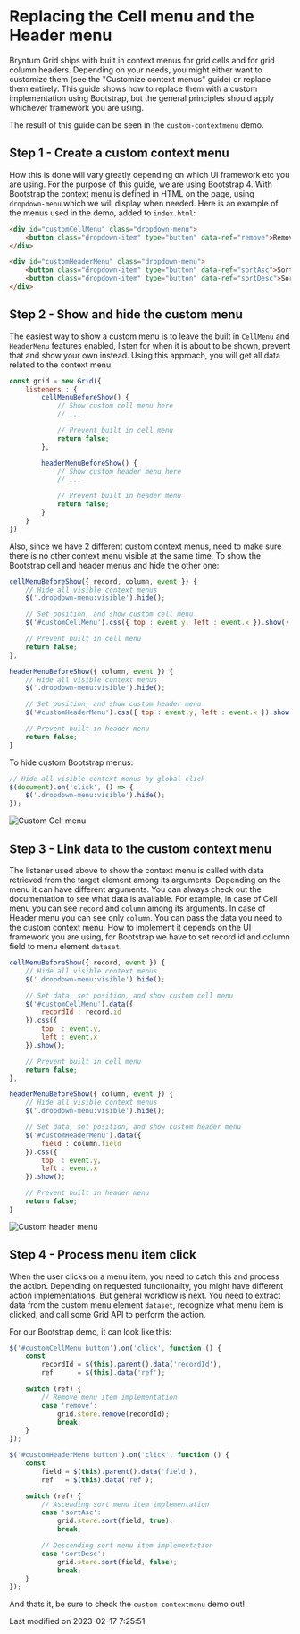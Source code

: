 # Replacing the Cell menu and the Header menu

Bryntum Grid ships with built in context menus for grid cells and for grid column headers. Depending on your needs,
you might either want to customize them (see the "Customize context menus" guide) or replace them entirely.
This guide shows how to replace them with a custom implementation using Bootstrap,
but the general principles should apply whichever framework you are using.

The result of this guide can be seen in the `custom-contextmenu` demo.

## Step 1 - Create a custom context menu

How this is done will vary greatly depending on which UI framework etc you are using. For the purpose of this guide, we
are using Bootstrap 4. With Bootstrap the context menu is defined in HTML on the page, using `dropdown-menu`
which we will display when needed. Here is an example of the menus used in the demo, added to `index.html`:

```html
<div id="customCellMenu" class="dropdown-menu">
	<button class="dropdown-item" type="button" data-ref="remove">Remove</button>
</div>

<div id="customHeaderMenu" class="dropdown-menu">
	<button class="dropdown-item" type="button" data-ref="sortAsc">Sort Asc</button>
	<button class="dropdown-item" type="button" data-ref="sortDesc">Sort Desc</button>
</div>
```

## Step 2 - Show and hide the custom menu

The easiest way to show a custom menu is to leave the built in `CellMenu` and `HeaderMenu` features enabled,
listen for when it is about to be shown, prevent that and show your own instead. Using this approach,
you will get all data related to the context menu.

```javascript
const grid = new Grid({
    listeners : {
        cellMenuBeforeShow() {
            // Show custom cell menu here
            // ...

            // Prevent built in cell menu
            return false;
        },

        headerMenuBeforeShow() {
            // Show custom header menu here
            // ...

            // Prevent built in header menu
            return false;
        }
    }
})
```

Also, since we have 2 different custom context menus, need to make sure there is no other context menu visible at the same time.
To show the Bootstrap cell and header menus and hide the other one:

```javascript
cellMenuBeforeShow({ record, column, event }) {
    // Hide all visible context menus
    $('.dropdown-menu:visible').hide();

    // Set position, and show custom cell menu
    $('#customCellMenu').css({ top : event.y, left : event.x }).show();

    // Prevent built in cell menu
    return false;
},

headerMenuBeforeShow({ column, event }) {
    // Hide all visible context menus
    $('.dropdown-menu:visible').hide();

    // Set position, and show custom header menu
    $('#customHeaderMenu').css({ top : event.y, left : event.x }).show();

    // Prevent built in header menu
    return false;
}
```

To hide custom Bootstrap menus:

```javascript
// Hide all visible context menus by global click
$(document).on('click', () => {
    $('.dropdown-menu:visible').hide();
});
```

<img src="Grid/custom-cell-menu.png" alt="Custom Cell menu"/>

## Step 3 - Link data to the custom context menu

The listener used above to show the context menu is called with data retrieved from the target element among its arguments.
Depending on the menu it can have different arguments. You can always check out the documentation to see what data is available.
For example, in case of Cell menu you can see `record` and `column` among its arguments. In case of Header menu you can see
only `column`. You can pass the data you need to the custom context menu. How to implement it depends on the UI framework
you are using, for Bootstrap we have to set record id and column field to menu element `dataset`.

```javascript
cellMenuBeforeShow({ record, event }) {
    // Hide all visible context menus
    $('.dropdown-menu:visible').hide();

    // Set data, set position, and show custom cell menu
    $('#customCellMenu').data({
        recordId : record.id
    }).css({
        top  : event.y,
        left : event.x
    }).show();

    // Prevent built in cell menu
    return false;
},

headerMenuBeforeShow({ column, event }) {
    // Hide all visible context menus
    $('.dropdown-menu:visible').hide();

    // Set data, set position, and show custom header menu
    $('#customHeaderMenu').data({
        field : column.field
    }).css({
        top  : event.y,
        left : event.x
    }).show();

    // Prevent built in header menu
    return false;
}
```

<img src="Grid/custom-header-menu.png" alt="Custom header menu"/>

## Step 4 - Process menu item click

When the user clicks on a menu item, you need to catch this and process the action. Depending on requested functionality,
you might have different action implementations. But general workflow is next. You need to extract data from the custom
menu element `dataset`, recognize what menu item is clicked, and call some Grid API to perform the action.

For our Bootstrap demo, it can look like this:

```javascript
$('#customCellMenu button').on('click', function () {
    const
        recordId = $(this).parent().data('recordId'),
        ref      = $(this).data('ref');

    switch (ref) {
        // Remove menu item implementation
        case 'remove':
            grid.store.remove(recordId);
            break;
    }
});

$('#customHeaderMenu button').on('click', function () {
    const
        field = $(this).parent().data('field'),
        ref   = $(this).data('ref');

    switch (ref) {
        // Ascending sort menu item implementation
        case 'sortAsc':
            grid.store.sort(field, true);
            break;

        // Descending sort menu item implementation
        case 'sortDesc':
            grid.store.sort(field, false);
            break;
    }
});
```

And thats it, be sure to check the `custom-contextmenu` demo out!


<p class="last-modified">Last modified on 2023-02-17 7:25:51</p>